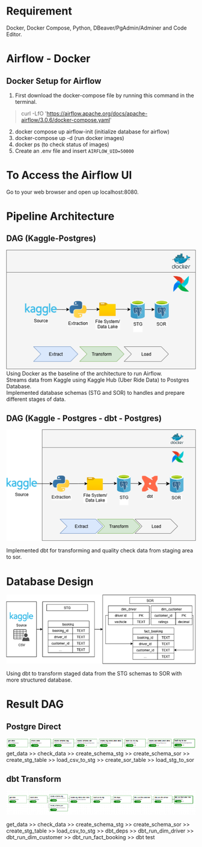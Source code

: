 
# Requirement
Docker, Docker Compose, Python, DBeaver/PgAdmin/Adminer and Code Editor.

# Airflow - Docker
## Docker Setup for Airflow
1. First download the docker-compose file by running this command in the terminal.

> curl -LfO 'https://airflow.apache.org/docs/apache-airflow/3.0.6/docker-compose.yaml'

2. docker compose up airflow-init (initialize database for airflow)
3. docker-compose up -d (run docker images)
4. docker ps  (to check status of images)
5. Create an .env file and insert `AIRFLOW_UID=50000` 

# To Access the Airflow UI
Go to your web browser and open up localhost:8080.

# Pipeline Architecture 
## DAG (Kaggle-Postgres)
![Pipeline Diagram 1](images/Pipeline-Kaggle-Postgre.drawio.png)
Using Docker as the baseline of the architecture to run Airflow. \
Streams data from Kaggle using Kaggle Hub (Uber Ride Data) to Postgres Database. \
Implemented database schemas (STG and SOR) to handles and prepare different stages of data.

## DAG (Kaggle - Postgres - dbt - Postgres)
![Pipeline Diagram 2](images/architecture.png)

Implemented dbt for transforming and quality check data from staging area to sor.

# Database Design
![database design](images/database-design.png)

Using dbt to transform staged data from the STG schemas to SOR with more structured database.

# Result DAG 
## Postgre Direct
![DAG](images/GRAPH.png)
get_data >> check_data >> create_schema_stg >> create_schema_sor >> create_stg_table >> load_csv_to_stg >> create_sor_table >> load_stg_to_sor

## dbt Transform
![DAG 2](images/dbt-graph.png)

get_data >> check_data >> create_schema_stg >> create_schema_sor >> create_stg_table >> load_csv_to_stg >> dbt_deps >> dbt_run_dim_driver >> dbt_run_dim_customer >> dbt_run_fact_booking >> dbt test


